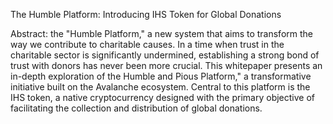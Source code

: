 The Humble Platform:
Introducing IHS Token for Global Donations 

Abstract: the "Humble Platform," a new system that aims to transform the way we contribute to charitable causes. In a time when trust in the charitable sector is significantly undermined, establishing a strong bond of trust with donors has never been more crucial. This whitepaper presents an in-depth exploration of the Humble and Pious Platform," a transformative initiative built on the Avalanche ecosystem. Central to this platform is the IHS token, a native cryptocurrency designed with the primary objective of facilitating the collection and distribution of global donations.
